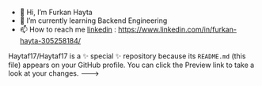 - 👋 Hi, I’m Furkan Hayta
- 🌱 I’m currently learning Backend Engineering
- 📫 How to reach me [linkedin](https://cloud.githubusercontent.com/assets/17016297/18839848/0fc7e74e-83d2-11e6-8c6a-277fc9d6e067.png) : https://www.linkedin.com/in/furkan-hayta-305258184/

Haytaf17/Haytaf17 is a ✨ special ✨ repository because its `README.md` (this file) appears on your GitHub profile.
You can click the Preview link to take a look at your changes.
--->
